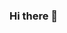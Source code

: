 ### Hi there 👋
<!--
**dedenuryahya/dedenuryahya** is a ✨ _special_ ✨ repository because its `README.md` (this file) appears on your GitHub profile.

Here are some ideas to get you started:

- 🔭 I’m currently working on home
- 🌱 I’m currently learning crypto
- 👯 I’m looking to collaborate on binance
- 🤔 I’m looking for help with friends
- 💬 Ask me about anything
- 📫 How to reach me: on telegram @Onesmilegakjelas
- 😄 Pronouns: sad
- ⚡ Fun fact: get together with friends
-->
